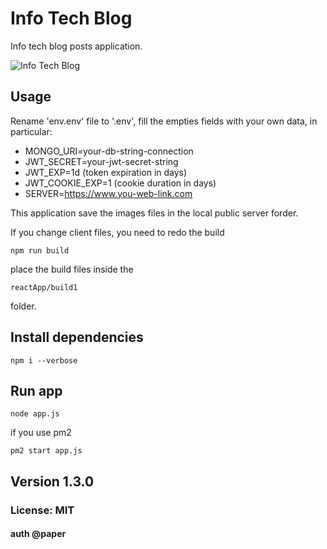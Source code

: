 # Info Tech Blog

Info tech blog posts application.

![Info Tech Blog](/public/img/infoblog.gif)


## Usage 
Rename 'env.env' file to '.env', fill the empties fields with your own data, in particular:

- MONGO_URI=your-db-string-connection
- JWT_SECRET=your-jwt-secret-string
- JWT_EXP=1d
  (token expiration in days)
- JWT_COOKIE_EXP=1
  (cookie duration in days)
- SERVER=https://www.you-web-link.com

This application save the images files in the local public server forder.

 If you change client files, you need to redo the build 
 ```
 npm run build
 ```
 place the build files inside the 
 ```
 reactApp/build1
  ```

folder.


## Install dependencies
```
npm i --verbose

```

## Run app
```
node app.js

```
if you use pm2
```
pm2 start app.js
```


## Version 1.3.0

### License: MIT

#### auth @paper
